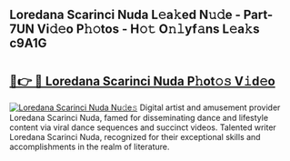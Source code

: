 ## Loredana Scarinci Nuda L𝚎a𝚔ed N𝚞𝚍e - Part-7UN Vi𝚍𝚎o P𝚑𝚘tos - H𝚘𝚝 O𝚗𝚕yf𝚊ns L𝚎a𝚔s c9A1G

# <h2><a href="http://kf4skr.oniu.top/?m=Loredana+Scarinci+Nuda">🔗👉 🔴 Loredana Scarinci Nuda P𝚑ot𝚘𝚜 V𝚒d𝚎o</a></h2>

[![Loredana Scarinci Nuda Nu𝚍e𝚜](https://i.imgur.com/0qMVB7G.gif)](http://kf4skr.oniu.top/?m=Loredana+Scarinci+Nuda)
Digital artist and amusement provider Loredana Scarinci Nuda, famed for disseminating dance and lifestyle content via viral dance sequences and succinct videos. Talented writer Loredana Scarinci Nuda, recognized for their exceptional skills and accomplishments in the realm of literature.  
